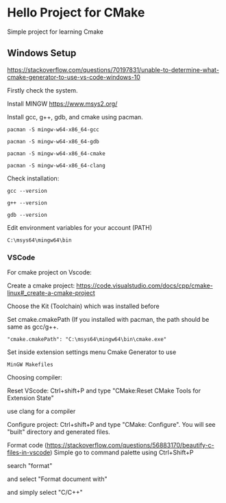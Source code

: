 # Hello Project for CMake

Simple project for learning Cmake

## Windows Setup

https://stackoverflow.com/questions/70197831/unable-to-determine-what-cmake-generator-to-use-vs-code-windows-10

Firstly check the system.

Install MINGW https://www.msys2.org/

Install gcc, g++, gdb, and cmake using pacman.

```
pacman -S mingw-w64-x86_64-gcc

pacman -S mingw-w64-x86_64-gdb

pacman -S mingw-w64-x86_64-cmake

pacman -S mingw-w64-x86_64-clang
```

Check installation:

```
gcc --version

g++ --version

gdb --version
```

Edit environment variables for your account (PATH)
```
C:\msys64\mingw64\bin
```

### VSCode

For cmake project on Vscode:

Create a cmake project: https://code.visualstudio.com/docs/cpp/cmake-linux#_create-a-cmake-project

Choose the Kit (Toolchain) which was installed before

Set cmake.cmakePath (If you installed with pacman, the path should be same as gcc/g++.

```
"cmake.cmakePath": "C:\msys64\mingw64\bin\cmake.exe"
```

Set inside extension settings menu Cmake Generator to use
```
MinGW Makefiles
```

Choosing compiler:

Reset VScode: Ctrl+shift+P and type "CMake:Reset CMake Tools for Extension State"

use clang for a compiler

Configure project: Ctrl+shift+P and type "CMake: Configure". You will see "built" directory and generated files.

Format code  (https://stackoverflow.com/questions/56883170/beautify-c-files-in-vscode)
Simple go to command palette using Ctrl+Shift+P

search "format"

and select "Format document with"

and simply select "C/C++"

